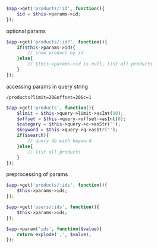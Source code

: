 
```php
$app->get('products/:id', function(){
	$id = $this->params->id;
});
```

optional params

```php
$app->get('products/:id?', function(){
	if($this->params->id){
		// show product by id
	}else{
		// $this->params->id is null, list all products
	}
});
```

accessing params in query string

`/products?limit=20&offset=20&c=1`

```php
$app->get('products', function(){
	$limit = $this->query->limit->asInt(10);
	$offset = $this->query->offset->asInt(0);
	$category = $this->query->c->asStr('');
	$keyword = $this->query->q->asStr('');
	if($search){
		// query db with keyword
	}else{
		// list all products
	}
});
```

preprocessing of params

```php
$app->get('products/:ids', function(){
	$this->params->ids;
});

$app->get('users/:ids', function(){
	$this->params->ids;
});

$app->param('ids', function($value){
	return explode(',', $value);
});
```
